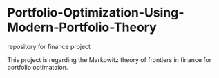 # Portfolio-Optimization-Using-Modern-Portfolio-Theory
repository for finance project


This project is regarding the Markowitz theory of frontiers in finance for portfolio optimataion.

